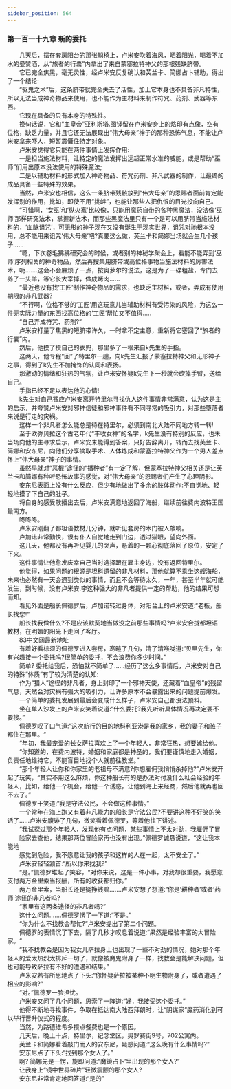 ```yaml
---
sidebar_position: 564
---
```

### 第一百一十九章 新的委托  


　　几天后，摆在套房阳台的那张躺椅上，卢米安吹着海风，晒着阳光，喝着不加水的曼赞酒，从“旅者的行囊”内拿出了来自蒙塞拉特神父的那根残缺脐带。  
　　它已完全焦黑，毫无灵性，经卢米安反复确认和芙兰卡、简娜占卜辅助，得出了一个结论:  
　　“驱鬼之术”后，这条脐带就完全失去了活性，加上它本身也不具备非凡特性，所以无法当成神奇物品来使用，也不能作为主材料来制作符咒、药剂、武器等东西。  
　　它现在具备的只有本身的特殊性。  
　　换句话说，它和“血皇帝”亚利斯塔.图铎留在卢米安身上的烙印有点像，空有位格，缺乏力量，并且它还无法展现出“伟大母亲”神子的那种恐怖气息，不能让卢米安拿来吓人，短暂震慑住特定对象。  
　　卢米安觉得它只能在两件事情上发挥作用:  
　　一是担当施法材料，让特定的魔法发挥出远超正常水准的威能，或是帮助“巫师”们用出原本没法使用的特殊魔法;  
　　二是以辅助材料的形式加入神奇物品、符咒药剂、非凡武器的制作，让最终的成品具备一些特殊的效果。  
　　当然，卢米安也相信，这么一条脐带残骸放到“伟大母亲”的恩赐者面前肯定能发挥别的作用，比如，即使不用“挑衅”，也能让那些人把仇恨的目光投向自己。  
　　“可惜啊，‘女巫’和‘纵火家’比较像，只能用魔药自带的各种黑魔法，没法像‘巫师’那样研究法术，掌握新法术，而那些黑魔法里只有一个是可以用脐带当施法材料的，‘血脉诅咒’，可无形的神子现在又没有诞生于现实世界，诅咒对祂根本没用，总不能用来诅咒‘伟大母亲’吧?真要这么做，芙兰卡和简娜当场就会生几个孩子......  
　　“嗯，下次卷毛狒狒研究会的时候，或者别的神秘学聚会上，看能不能弄到‘巫师’序列相关的神奇物品，然后再搜集用脐带或高位格事物当施法材料的厉害法术，呃.……这会不会麻烦了一点，按奥萝尔的说法，这是为了一碟粗盐，专门去养了一头羊，等它长大宰掉，做成烤肉......  
　　“最近也没有找‘工匠’制作神奇物品的需求，也缺乏主材料，或者，弄成有使用期限的非凡武器?  
　　“不行啊，位格不够的‘工匠’用这玩意儿当辅助材料有受污染的风险，为这么一件无实际力量的东西找高位格的‘工匠’帮忙又不值得.....  
　　“自己弄成符咒、药剂?”  
　　卢米安打量了焦黑的短脐带许久，一时拿不定主意，重新将它塞回了“旅者的行囊”内。  
　　然后，他摸了摸自己的衣兜，那里多了一根来自k先生的手指。  
　　这两天，他专程“回”了特里尔一趟，向k先生汇报了蒙塞拉特神父和无形神子之事，得到了k先生不加掩饰的认同和表扬。  
　　那激动的情绪和狂热的气氛，让卢米安怀疑k先生下一秒就会砍掉手臂，送给自己。  
　　手指已经不足以表达他的心情!  
　　k先生对自己答应卢米安离开特里尔寻找仇人这件事情非常满意，认为这是主的启示，并夸赞卢米安对邪神信徒和邪神事件有不同寻常的吸引力，对那些堕落者来说是行走的灾祸。  
　　这样一个非凡者怎么能总是待在特里尔，必须到南北大陆不同地方转一转!  
　　至于欧弥贝拉这个古老年代“丰收女神”的名字，k先生没有特别的反应，也未当场向他的主寻求启示，卢米安未能得到答案，只好告辞离开，转而去找芙兰卡、简娜和安东尼，向他们分享摘取手术、人体炼成和蒙塞拉特神父作为一个男人差点怀上“伟大母亲”神子的事情。  
　　虽然早就对“恶棍”途径的“播种者”有一定了解，但蒙塞拉特神父相关还是让芙兰卡和简娜有种听恐怖故事的感觉，对“伟大母亲”的恩赐者们产生了心理阴影。  
　　安东尼表面上没有什么反应，但少有地做出了多余的肢体动作:不自觉地、轻轻地摸了下自己的肚子。  
　　将自身的感受散播出去后，卢米安满意地返回了海船，继续前往费内波特王国最南方。  
　　咚咚咚。  
　　卢米安刚翻了都坦语教材几分钟，就听见套房的木门被人敲响。  
　　卢加诺非常勤快，很有仆人自觉地走到门边，透过猫眼，望向外面。  
　　这几天，他都没有再听见婴儿的哭声，悬着的一颗心彻底落回了原位，安定了下来。  
　　这件事情让他愈发庆幸自己当时选择跟在雇主身边，没有返回特里尔。  
　　他觉得，如果问题的根源是坦科遗留的非凡材料，那他就算不乘坐这艘海船，未来也必然有一天会遇到类似的事情，而且不会等待太久，一年，甚至半年就可能发生，到时候，没有卢米安.李这种强大的非凡者提供一定的帮助，他的结果可想而知。  
　　看见外面是船长佩德罗后，卢加诺转过身体，对阳台上的卢米安道:“老板，船长找您!”  
　　船长找我做什么?不是应该默契地当做没之前那些事情吗?卢米安合拢都坦语教材，在明媚的阳光下走回了客厅。  
　　83中文网最新地址  
　　有着好看棕须的佩德罗进入套房，寒暄了几句，清了清喉咙道:“贝里先生，你有兴趣接一个委托吗?很简单的委托，不会浪费你多少时间。”  
　　简单? 委托给我后，恐怕就不简单了……经历了这么多事情后，卢米安对自己的特殊“体质”有了较为清楚的认知:  
　　作为“猎人”途径的非凡者，身上封印了一个邪神天使，还藏着“血皇帝”的残留气息，天然会对灾祸有强大的吸引力，让许多原本不会暴露出来的问题提前爆发。  
　　一个简单的委托发展到最后会变成什么样子，卢米安自己都没法预料。  
　　坐在单人沙发上的卢米安笑着说道:“什么委托?我先听听具体情况再决定要不要接。”  
　　佩德罗叹了口气道:“这次航行的目的地科利亚港是我的家乡，我的妻子和孩子都住在那里。“  
　　“年初，我最宠爱的长女萨拉喜欢上了一个年轻人，非常狂热，想要嫁给他。  
　　“你知道的，在费内波特，婚姻和家庭都是神圣的，我们要谨慎地走入婚姻，负责任地维持它，不能盲目地找个人就前往教堂。”  
　　“那个年轻人让你和你家里的老祖母不满意?你想雇佣我悄悄杀掉他?”卢米安开起了玩笑，“其实不用这么麻烦，你这种船长有的是办法对付没什么社会经验的年轻人，比如，给他一个机会，给他一个诱惑，让他到海上来经商，然后他就再也回不去了。”  
　　佩德罗干笑道:“我是守法公民，不会做这种事情。”  
　　一个常年在海上跑又有着非凡能力的船长是守法公民?不要讲这种不好笑的笑话了……卢米安腹诽了几句，微笑看着佩德罗，等着他往下讲述。  
　　“我试探过那个年轻人，发现他有点问题，某些事情上不太对劲，我雇佣了冒  
　　险家去查他，结果那两位冒险家再也没有出现。”佩德罗诚恳说道，“这让我本能地  
　　感觉到危险，我不愿意让我的孩子和这样的人在一起，太不安全了。”  
　　卢米安轻轻颔首:“所以你来找我?”  
　　“是。”佩德罗堆起了笑容，“对你来说，这是一件小事，对我却很重要，我愿意支付两万金里索当报酬，所有的收获都归你。”  
　　两万金里索，当船长还是挺挣钱嘛…….卢米安想了想道:“你是‘耕种者’或者‘药师·途径的非凡者吗?  
　　“家里有这两条途径的非凡者吗?”  
　　这什么问题.…...佩德罗愣了一下道:“不是。”  
　　“你为什么不找教会帮忙?”卢米安提出了第二个问题。  
　　佩德罗的表情沉了下去，隔了几秒才叹息着说道:“果然是经验丰富的大冒险家。“  
　　“我不找教会是因为我女儿萨拉身上也出现了一些不对劲的情况，她对那个年轻人的爱太热烈太排斥一切了，就像被魔鬼附身了一样，找教会是能解决问题，但也可能导致萨拉有不好的遭遇和结果。”  
　　卢米安若有所思地点了下头:“你怀疑萨拉被某种不明生物附身了，或者遭遇了相应的影响?”  
　　“对。”佩德罗一脸担忧。  
　　卢米安又问了几个问题，思索了一阵道:“好，我接受这个委托。”  
　　他得不断地寻找事件，争取在抵达南大陆西拜朗时，让“阴谋家”魔药消化到可以举行晋升仪式的程度。  
　　当然，为路德维希多攒点餐费也是一个原因。  
　　几天后，晚上十点，特里尔，纪念堂区，奥罗赛街9号，702公寓内。  
　　芙兰卡和简娜看着敲门而入的安东尼，疑惑问道:“这么晚有什么事情吗?”  
　　安东尼点了下头:“找到那个女人了。”  
　　啊? 简娜先是一愣，旋即问道:“魔镜占卜’里出现的那个女人?”  
　　让我身上“镜中世界碎片”轻微震颤的那个女人?  
　　安东尼非常肯定地回答道:“是的”  
